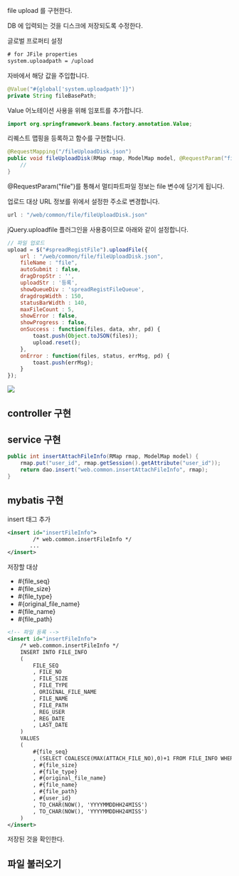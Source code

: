 file upload 를 구현한다.

DB 에 입력되는 것을 디스크에 저장되도록 수정한다.

글로벌 프로퍼티 설정

```xml
# for JFile properties
system.uploadpath = /upload
```

자바에서 해당 값을 주입합니다.

```java
@Value("#{global['system.uploadpath']}")
private String fileBasePath;
```

Value 어노테이션 사용을 위해 임포트를 추가합니다. 
```java
import org.springframework.beans.factory.annotation.Value;
```

리퀘스트 맵핑을 등록하고 함수를 구현합니다. 

```java
@RequestMapping("/fileUploadDisk.json")
public void fileUploadDisk(RMap rmap, ModelMap model, @RequestParam("file") MultipartFile file) throws IOException {
    //
}
```

@RequestParam("file")를 통해서 멀티파트파일 정보는 file 변수에 담기게 됩니다. 

업로드 대상 URL 정보를 위에서 설정한 주소로 변경합니다.

```javascript
url : "/web/common/file/fileUploadDisk.json"
```

jQuery.uploadfile 플러그인을 사용중이므로 아래와 같이 설정합니다. 

```javascript
// 파일 업로드
upload = $("#spreadRegistFile").uploadFile({
	url : "/web/common/file/fileUploadDisk.json",
	fileName : "file",
	autoSubmit : false,
	dragDropStr : '',
	uploadStr : '등록',
	showQueueDiv : 'spreadRegistFileQueue',
	dragdropWidth : 150,
	statusBarWidth : 140,
	maxFileCount : 5,
	showError : false,
	showProgress : false,
	onSuccess : function(files, data, xhr, pd) {
		toast.push(Object.toJSON(files));
		upload.reset();
	},
	onError : function(files, status, errMsg, pd) {
		toast.push(errMsg);
	}
});
```


![](https://goo.gl/cbOJ36)


## controller 구현

## service 구현

```java
public int insertAttachFileInfo(RMap rmap, ModelMap model) {
	rmap.put("user_id", rmap.getSession().getAttribute("user_id"));
	return dao.insert("web.common.insertAttachFileInfo", rmap);
}
```

## mybatis 구현

insert 태그 추가 
```xml
<insert id="insertFileInfo">
		/* web.common.insertFileInfo */
       ...
</insert>
```

저장할 대상
- #{file_seq}
- #{file_size} 
- #{file_type}
- #{original_file_name}
- #{file_name}
- #{file_path}

```xml
<!-- 파일 등록 -->
<insert id="insertFileInfo">
	/* web.common.insertFileInfo */
	INSERT INTO FILE_INFO
	(
		FILE_SEQ
		, FILE_NO
		, FILE_SIZE
		, FILE_TYPE
		, ORIGINAL_FILE_NAME
		, FILE_NAME
		, FILE_PATH			
		, REG_USER
		, REG_DATE
		, LAST_DATE			
	)
	VALUES
	(
		#{file_seq}
		, (SELECT COALESCE(MAX(ATTACH_FILE_NO),0)+1 FROM FILE_INFO WHERE ATTACH_FILE_SEQ = #{file_seq})
		, #{file_size}
		, #{file_type}
		, #{original_file_name}
		, #{file_name}
		, #{file_path}
		, #{user_id}
		, TO_CHAR(NOW(), 'YYYYMMDDHH24MISS')
		, TO_CHAR(NOW(), 'YYYYMMDDHH24MISS')			
	)		
</insert>
```

저장된 것을 확인한다.



## 파일 불러오기










